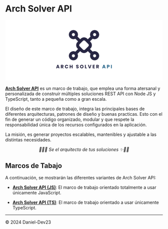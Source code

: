 # **Arch Solver API**

<div align="center">
    <img src="./shared/assets/pictures/banner.png" alt="Arch Solver API">
</div>

**[Arch Solver API]()** es un marco de trabajo, que emplea una forma atersanal y personalizada de construír múltiples soluciones REST API con Node JS y TypeScript, tanto a pequeña como a gran escala. 

El diseño de este marco de trabajo, integra las principales bases de diferentes arquitecturas, patrones de diseño y buenas practicas. Esto con el fin de generar un código organizado, modular y que respete la responsabilidad única de los recursos configurados en la aplicación.

La misión, es generar proyectos escalables, mantenibles y ajustable a las distintas necesidades.

<div align="center">
    <i>✌🏻✨ Se el arquitecto de tus soluciones ✨✌🏻</i>
</div>

## **Marcos de Tabajo**

A continuación, se mostrarán las diferentes variantes de Arch Solver API:

- **[Arch Solver API (JS)]()**: El marco de trabajo orientado totalmente a usar únicamente JavaScript. 
  
- **[Arch Solver API (TS)]()**: El marco de trabajo orientado a usar únicamente TypeScript.

---
© 2024 Daniel-Dev23